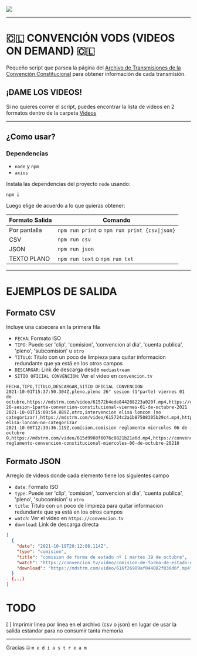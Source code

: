<img src="https://www.chileconvencion.cl/wp-content/themes/convencionconstitucional/assets/images/logo_cc.svg">

---
# 🇨🇱 CONVENCIÓN VODS (VIDEOS ON DEMAND) 🇨🇱

Pequeño script que parsea la página del [Archivo de Transmisiones de la Convención Constitucional](https://convencion.tv/archivo-transmisiones) para obtener información de cada transmisión.

## ¡DAME LOS VIDEOS!
Si no quieres correr el script, puedes encontrar la lista de videos en 2 formatos dentro de la carpeta [Videos](videos/)

---
## ¿Como usar?

### Dependencias

- `node` y `npm`
- `axios`

Instala las dependencias del proyecto `node` usando:
```shell
npm i
```

Luego elige de acuerdo a lo que quieras obtener:

| Formato Salida | Comando                                       |
| ---            | ---                                           |
| Por pantalla   | `npm run print` o `npm run print {csv\|json}` |
| CSV            | `npm run csv`                                 |
| JSON           | `npm run json`                                |
| TEXTO PLANO    | `npm run text` o `npm run txt`                |

---
# EJEMPLOS DE SALIDA

## Formato CSV
Incluye una cabecera en la primera fila

- `FECHA`: Formato ISO
- `TIPO`: Puede ser 'clip', 'comision', 'convencion al dia', 'cuenta publica', 'pleno', 'subcomision' u `otro`
- `TITULO`: Titulo con un poco de limpieza para quitar informacion redundante que ya está en los otros campos
- `DESCARGAR`: Link de descarga desde `mediastream`
- `SITIO OFICIAL CONVENCION`: Ver el video en `convencion.tv`

```csv
FECHA,TIPO,TITULO,DESCARGAR,SITIO OFICIAL CONVENCION
2021-10-01T15:37:50.304Z,pleno,pleno 26° sesion (1°parte) viernes 01 de octubre,https://mdstrm.com/video/61572b4ede844208223a020f.mp4,https://convencion.tv/video/pleno-26-sesion-1parte-convencion-constitucional-viernes-01-de-octubre-2021
2021-10-01T15:09:54.889Z,otro,intervencion elisa loncon (no categorizar),https://mdstrm.com/video/615724c2a1b87508305b29c4.mp4,https://convencion.tv/video/intervencion-elisa-loncon-no-categorizar
2021-10-06T12:39:36.119Z,comision,comision reglamento miercoles 06 de octubre 0,https://mdstrm.com/video/615d9908f6076c0821b21a6d.mp4,https://convencion.tv/video/comision-reglamento-convencion-constitucional-miercoles-06-de-octubre-20210
```

## Formato JSON
Arreglo de videos donde cada elemento tiene los siguientes campo

- `date`: Formato ISO
- `type`: Puede ser 'clip', 'comision', 'convencion al dia', 'cuenta publica', 'pleno', 'subcomision' u `otro`
- `title`: Titulo con un poco de limpieza para quitar informacion redundante que ya está en los otros campos
- `watch`: Ver el video en `https://convencion.tv`
- `download`: Link de descarga directa

```json
[
  {
    "date": "2021-10-19T20:12:08.114Z",
    "type": "comision",
    "title": "comision de forma de estado nº 1 martes 19 de octubre",
    "watch": "https://convencion.tv/video/comision-de-forma-de-estado-n-1-convencion-constitucional-martes-19-de-octubre-2021",
    "download": "https://mdstrm.com/video/616f26989af044082f036d6f.mp4"
  }
  (...)
]
```
# TODO

[ ] Imprimir linea por linea en el archivo (csv o json) en lugar de usar la salida estandar para no consumir tanta memoria

---

Gracias 🤐 `m e d i a s t r e a m`